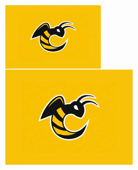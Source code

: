 
<img src="images/logo1.png" width="300" height="200">
<img src="images/logo1.png" width="400" height="300">

